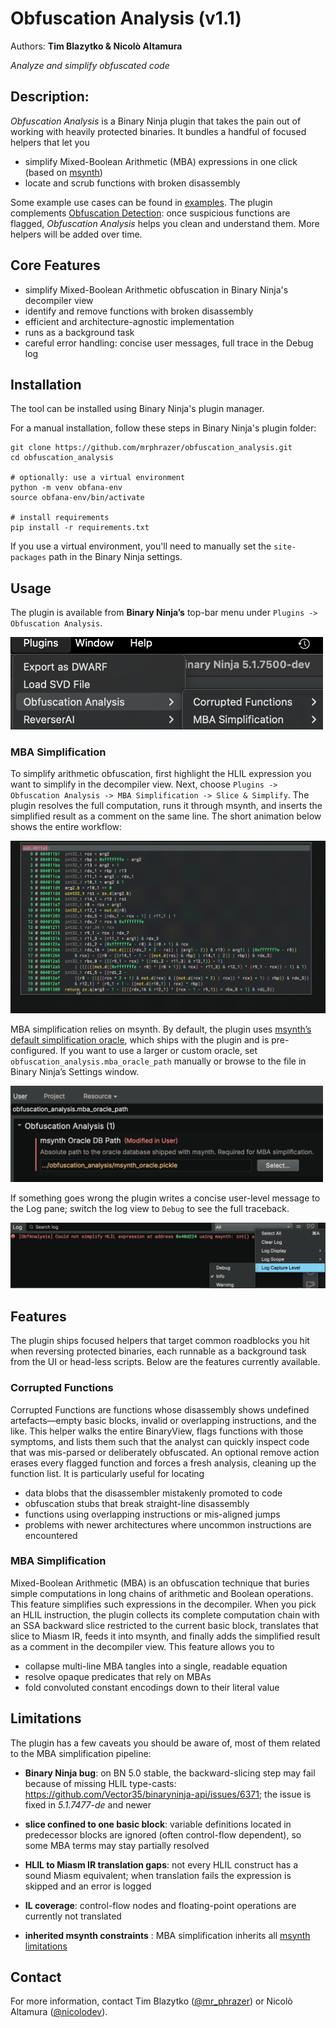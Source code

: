 # Obfuscation Analysis (v1.1)
Authors: **Tim Blazytko & Nicolò Altamura**

_Analyze and simplify obfuscated code_


## Description:

_Obfuscation Analysis_ is a Binary Ninja plugin that takes the pain out of working with heavily protected binaries.
It bundles a handful of focused helpers that let you

* simplify Mixed-Boolean Arithmetic (MBA) expressions in one click (based on [msynth](https://github.com/mrphrazer/msynth))
* locate and scrub functions with broken disassembly

Some example use cases can be found in [examples](./examples). The plugin complements [Obfuscation Detection](https://github.com/mrphrazer/obfuscation_detection/): once suspicious functions are flagged, _Obfuscation Analysis_ helps you clean and understand them. More helpers will be added over time.


## Core Features

* simplify Mixed-Boolean Arithmetic obfuscation in Binary Ninja's decompiler view
* identify and remove functions with broken disassembly
* efficient and architecture-agnostic implementation
* runs as a background task
* careful error handling: concise user messages, full trace in the Debug log


## Installation

The tool can be installed using Binary Ninja's plugin manager.

For a manual installation, follow these steps in Binary Ninja's plugin folder:

```
git clone https://github.com/mrphrazer/obfuscation_analysis.git
cd obfuscation_analysis

# optionally: use a virtual environment
python -m venv obfana-env
source obfana-env/bin/activate

# install requirements
pip install -r requirements.txt
```

If you use a virtual environment, you'll need to manually set the `site-packages` path in the Binary Ninja settings.


## Usage

The plugin is available from **Binary Ninja’s** top-bar menu under `Plugins -> Obfuscation Analysis`.

<p align="left">
<img alt="Plugin Menu" src="imgs/plugin_menu.png" width="500"/>
</p>


### MBA Simplification

To simplify arithmetic obfuscation, first highlight the HLIL expression you want to simplify in the decompiler view. Next, choose `Plugins -> Obfuscation Analysis -> MBA Simplification -> Slice & Simplify`. The plugin resolves the full computation, runs it through msynth, and inserts the simplified result as a comment on the same line. The short animation below shows the entire workflow:

<p align="left">
<img alt="MBA Simplification Workflow" src="imgs/mba_simplification_workflow.gif"/>
</p>

MBA simplification relies on msynth. By default, the plugin uses [msynth’s default simplification oracle](https://github.com/mrphrazer/msynth?tab=readme-ov-file#pre-computed-simplification-lookup-tables), which ships with the plugin and is pre-configured. If you want to use a larger or custom oracle, set `obfuscation_analysis.mba_oracle_path` manually or browse to the file in Binary Ninja’s Settings window.

<p align="left">
<img alt="Plugin Settings" src="imgs/plugin_settings.png" width="500"/>
</p>

If something goes wrong the plugin writes a concise user-level message to the Log pane; switch the log view to `Debug` to see the full traceback.

<p align="left">
<img alt="Log Output" src="imgs/log_output.png"/>
</p>


## Features

The plugin ships focused helpers that target common roadblocks you hit when reversing protected binaries, each runnable as a background task from the UI or head-less scripts. Below are the features currently available.


### Corrupted Functions

Corrupted Functions are functions whose disassembly shows undefined artefacts—empty basic blocks, invalid or overlapping instructions, and the like. This helper walks the entire BinaryView, flags functions with those symptoms, and lists them such that the analyst can quickly inspect code that was mis-parsed or deliberately obfuscated. An optional remove action erases every flagged function and forces a fresh analysis, cleaning up the function list. It is particularly useful for locating

* data blobs that the disassembler mistakenly promoted to code
* obfuscation stubs that break straight-line disassembly
* functions using overlapping instructions or mis-aligned jumps
* problems with newer architectures where uncommon instructions are encountered


### MBA Simplification

Mixed-Boolean Arithmetic (MBA) is an obfuscation technique that buries simple computations in long chains of arithmetic and Boolean operations. This feature simplifies such expressions in the decompiler. When you pick an HLIL instruction, the plugin collects its complete computation chain with an SSA backward slice restricted to the current basic block, translates that slice to Miasm IR, feeds it into msynth, and finally adds the simplified result as a comment in the decompiler view. This feature allows you to

* collapse multi-line MBA tangles into a single, readable equation
* resolve opaque predicates that rely on MBAs
* fold convoluted constant encodings down to their literal value


## Limitations

The plugin has a few caveats you should be aware of, most of them related to the MBA simplification pipeline:

* **Binary Ninja bug**: on BN 5.0 stable, the backward-slicing step may fail because of missing HLIL type-casts: https://github.com/Vector35/binaryninja-api/issues/6371; the issue is fixed in *5.1.7477-de* and newer

* **slice confined to one basic block**: variable definitions located in predecessor blocks are ignored (often control-flow dependent), so some MBA terms may stay partially resolved

* **HLIL to Miasm IR translation gaps**: not every HLIL construct has a sound Miasm equivalent; when translation fails the expression is skipped and an error is logged

* **IL coverage**: control-flow nodes and floating-point operations are currently not translated

* **inherited msynth constraints** : MBA simplification inherits all [msynth limitations](https://github.com/mrphrazer/msynth/blob/main/README.md#limitations-and-future-work)


## Contact

For more information, contact Tim Blazytko ([@mr_phrazer](https://x.com/mr_phrazer)) or Nicolò Altamura ([@nicolodev](https://x.com/nicolodev)).
